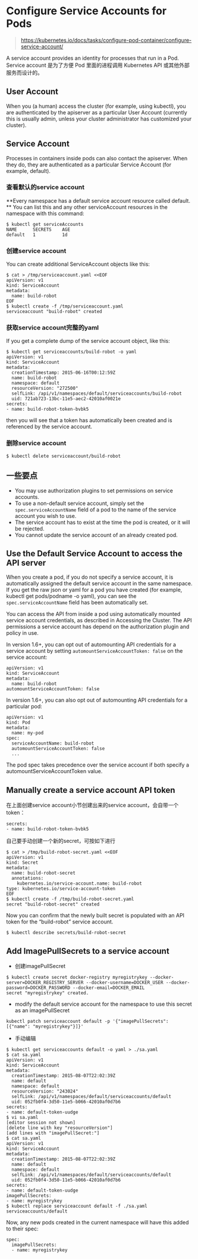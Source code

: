 # Configure Service Accounts for Pods

> https://kubernetes.io/docs/tasks/configure-pod-container/configure-service-account/  

A service account provides an identity for processes that run in a Pod.  
Service account 是为了方便 Pod 里面的进程调用 Kubernetes API 或其他外部服务而设计的。  

## User Account

When you (a human) access the cluster (for example, using kubectl), you are authenticated by the apiserver as a particular User Account
(currently this is usually admin, unless your cluster administrator has customized your cluster).   

## Service Account

Processes in containers inside pods can also contact the apiserver. When they do, they are authenticated as a particular Service Account
(for example, default).  

### 查看默认的service account

**Every namespace has a default service account resource called default. **
You can list this and any other serviceAccount resources in the namespace with this command:  
```
$ kubectl get serviceAccounts
NAME      SECRETS    AGE
default   1          1d
```

### 创建service account

You can create additional ServiceAccount objects like this:  
```
$ cat > /tmp/serviceaccount.yaml <<EOF
apiVersion: v1
kind: ServiceAccount
metadata:
  name: build-robot
EOF
$ kubectl create -f /tmp/serviceaccount.yaml
serviceaccount "build-robot" created
```

### 获取service account完整的yaml 

If you get a complete dump of the service account object, like this:  
```
$ kubectl get serviceaccounts/build-robot -o yaml
apiVersion: v1
kind: ServiceAccount
metadata:
  creationTimestamp: 2015-06-16T00:12:59Z
  name: build-robot
  namespace: default
  resourceVersion: "272500"
  selfLink: /api/v1/namespaces/default/serviceaccounts/build-robot
  uid: 721ab723-13bc-11e5-aec2-42010af0021e
secrets:
- name: build-robot-token-bvbk5
```
then you will see that a token has automatically been created and is referenced by the service account.  

### 删除service account

```
$ kubectl delete serviceaccount/build-robot
```

## 一些要点

- You may use authorization plugins to set permissions on service accounts.  
- To use a non-default service account, simply set the `spec.serviceAccountName` field of a pod to the name of the service account 
you wish to use.  
- The service account has to exist at the time the pod is created, or it will be rejected.  
- You cannot update the service account of an already created pod.  

## Use the Default Service Account to access the API server

When you create a pod, if you do not specify a service account, it is automatically assigned the default service account 
in the same namespace. If you get the raw json or yaml for a pod you have created (for example, kubectl get pods/podname -o yaml), 
you can see the `spec.serviceAccountName` field has been automatically set.  

You can access the API from inside a pod using automatically mounted service account credentials, as described in Accessing the Cluster. 
The API permissions a service account has depend on the authorization plugin and policy in use.  

In version 1.6+, you can opt out of automounting API credentials for a service account 
by setting `automountServiceAccountToken: false` on the service account:  
```
apiVersion: v1
kind: ServiceAccount
metadata:
  name: build-robot
automountServiceAccountToken: false
```

In version 1.6+, you can also opt out of automounting API credentials for a particular pod:  
```
apiVersion: v1
kind: Pod
metadata:
  name: my-pod
spec:
  serviceAccountName: build-robot
  automountServiceAccountToken: false
  ...
```
The pod spec takes precedence over the service account if both specify a automountServiceAccountToken value.  

## Manually create a service account API token

在上面创建service account小节创建出来的service account，会自带一个token：  
```
secrets:
- name: build-robot-token-bvbk5
```

自己要手动创建一个新的secret，可按如下进行
```
$ cat > /tmp/build-robot-secret.yaml <<EOF
apiVersion: v1
kind: Secret
metadata:
  name: build-robot-secret
  annotations:
    kubernetes.io/service-account.name: build-robot
type: kubernetes.io/service-account-token
EOF
$ kubectl create -f /tmp/build-robot-secret.yaml
secret "build-robot-secret" created
```
Now you can confirm that the newly built secret is populated with an API token for the “build-robot” service account.  
```
$ kubectl describe secrets/build-robot-secret
```

## Add ImagePullSecrets to a service account

- 创建imagePullSecret  
```
$ kubectl create secret docker-registry myregistrykey --docker-server=DOCKER_REGISTRY_SERVER --docker-username=DOCKER_USER --docker-password=DOCKER_PASSWORD --docker-email=DOCKER_EMAIL
secret "myregistrykey" created.
```

- modify the default service account for the namespace to use this secret as an imagePullSecret  
```
kubectl patch serviceaccount default -p '{"imagePullSecrets": [{"name": "myregistrykey"}]}'
```

- 手动编辑  
```
$ kubectl get serviceaccounts default -o yaml > ./sa.yaml
$ cat sa.yaml
apiVersion: v1
kind: ServiceAccount
metadata:
  creationTimestamp: 2015-08-07T22:02:39Z
  name: default
  namespace: default
  resourceVersion: "243024"
  selfLink: /api/v1/namespaces/default/serviceaccounts/default
  uid: 052fb0f4-3d50-11e5-b066-42010af0d7b6
secrets:
- name: default-token-uudge
$ vi sa.yaml
[editor session not shown]
[delete line with key "resourceVersion"]
[add lines with "imagePullSecret:"]
$ cat sa.yaml
apiVersion: v1
kind: ServiceAccount
metadata:
  creationTimestamp: 2015-08-07T22:02:39Z
  name: default
  namespace: default
  selfLink: /api/v1/namespaces/default/serviceaccounts/default
  uid: 052fb0f4-3d50-11e5-b066-42010af0d7b6
secrets:
- name: default-token-uudge
imagePullSecrets:
- name: myregistrykey
$ kubectl replace serviceaccount default -f ./sa.yaml
serviceaccounts/default
```

Now, any new pods created in the current namespace will have this added to their spec:  

```
spec:
  imagePullSecrets:
  - name: myregistrykey
```

